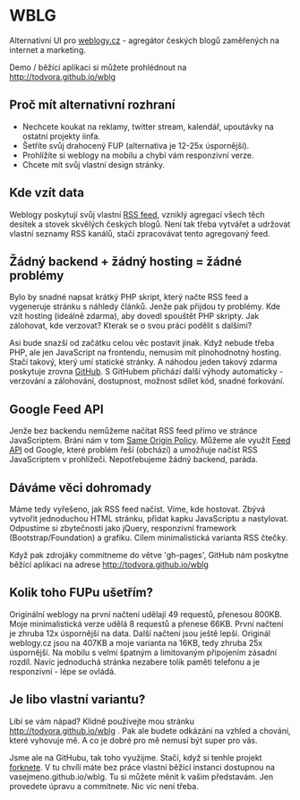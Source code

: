 WBLG
====

Alternativní UI pro [weblogy.cz](http://www.weblogy.cz) - agregátor českých blogů zaměřených na internet a marketing.

Demo / běžící aplikaci si můžete prohlédnout na http://todvora.github.io/wblg

Proč mít alternativní rozhraní
------------------------------
- Nechcete koukat na reklamy, twitter stream, kalendář, upoutávky na ostatní projekty iinfa.
- Šetříte svůj drahocený FUP (alternativa je 12-25x úspornější).
- Prohlížíte si weblogy na mobilu a chybí vám responzivní verze.
- Chcete mít svůj vlastní design stránky.

Kde vzít data
-------------
Weblogy poskytují svůj vlastní [RSS feed](http://www.weblogy.cz/export/rss/), vzniklý agregací všech těch desítek a stovek skvělých českých blogů. Není tak třeba vytvářet a udržovat vlastní seznamy RSS kanálů, stačí zpracovávat tento agregovaný feed.


Žádný backend + žádný hosting = žádné problémy
----------------------------------------------
Bylo by snadné napsat krátký PHP skript, který načte RSS feed a vygeneruje stránku s náhledy článků. Jenže pak přijdou ty problémy. Kde vzít hosting (ideálně zdarma), aby dovedl spouštět PHP skripty. Jak zálohovat, kde verzovat? Kterak se o svou práci podělit s dalšími?

Asi bude snazší od začátku celou věc postavit jinak. Když nebude třeba PHP, ale jen JavaScript na frontendu, nemusím mít plnohodnotný hosting. Stačí takový, který umí statické stránky. A náhodou jeden takový zdarma poskytuje zrovna [GitHub](http://pages.github.com/). S GitHubem přichází další výhody automaticky - verzování a zálohování, dostupnost, možnost sdílet kód, snadné forkování. 

Google Feed API
---------------
Jenže bez backendu nemůžeme načítat RSS feed přímo ve stránce JavaScriptem. Brání nám v tom [Same Origin Policy](http://en.wikipedia.org/wiki/Same-origin_policy). Můžeme ale využít [Feed API](https://developers.google.com/feed/) od Google, které problém řeší (obchází) a umožňuje načíst RSS JavaScriptem v prohlížeči. Nepotřebujeme žádný backend, paráda. 

Dáváme věci dohromady
---------------------
Máme tedy vyřešeno, jak RSS feed načíst. Víme, kde hostovat. Zbývá vytvořit jednoduchou HTML stránku, přidat kapku JavaScriptu a nastylovat. Odpustíme si zbytečnosti jako jQuery, responzivní framework (Bootstrap/Foundation) a grafiku. Cílem minimalistická varianta RSS čtečky. 

Když pak zdrojáky commitneme do větve 'gh-pages', GitHub nám poskytne běžící aplikaci na adrese http://todvora.github.io/wblg

Kolik toho FUPu ušetřím?
---------------------------
Originální weblogy na první načtení udělají 49 requestů, přenesou 800KB. Moje minimalistická verze udělá 8 requestů a přenese 66KB. První načtení je zhruba 12x úspornější na data. Další načtení jsou ještě lepší. Originál weblogy.cz jsou na 407KB a moje varianta na 16KB, tedy zhruba 25x úspornější. Na mobilu s velmi špatným a limitovaným připojením zásadní rozdíl. Navíc jednoduchá stránka nezabere tolik paměti telefonu a je responzivní - lépe se ovládá. 

Je libo vlastní variantu?
-------------------------
Líbí se vám nápad? Klidně používejte mou stránku http://todvora.github.io/wblg . Pak ale budete odkázáni na vzhled a chování, které vyhovuje mě. A co je dobré pro mě nemusí být super pro vás.

Jsme ale na GitHubu, tak toho využijme. Stačí, když si tenhle projekt [forknete](https://github.com/todvora/wblg/fork). V tu chvíli máte bez práce vlastní běžící instanci dostupnou na vasejmeno.github.io/wblg. Tu si můžete měnit k vašim představám. Jen provedete úpravu a commitnete. Nic víc není třeba. 
